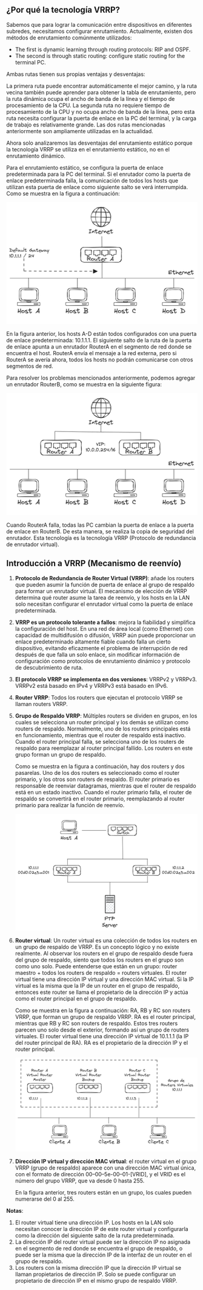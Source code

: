 ## ¿Por qué la tecnología VRRP? <!-- {docsify-ignore} -->

Sabemos que para lograr la comunicación entre dispositivos en diferentes subredes, necesitamos configurar enrutamiento. Actualmente, existen dos métodos de enrutamiento comúnmente utilizados:

- The first is dynamic learning through routing protocols: RIP and OSPF.
- The second is through static routing: configure static routing for the terminal PC.

Ambas rutas tienen sus propias ventajas y desventajas:

La primera ruta puede encontrar automáticamente el mejor camino, y la ruta vecina también puede aprender para obtener la tabla de enrutamiento, pero la ruta dinámica ocupa el ancho de banda de la línea y el tiempo de procesamiento de la CPU. La segunda ruta no requiere tiempo de procesamiento de la CPU y no ocupa ancho de banda de la línea, pero esta ruta necesita configurar la puerta de enlace en la PC del terminal, y la carga de trabajo es relativamente grande. Las dos rutas mencionadas anteriormente son ampliamente utilizadas en la actualidad.

Ahora solo analizaremos las desventajas del enrutamiento estático porque la tecnología VRRP se utiliza en el enrutamiento estático, no en el enrutamiento dinámico.

Para el enrutamiento estático, se configura la puerta de enlace predeterminada para la PC del terminal. Si el enrutador como la puerta de enlace predeterminada falla, la comunicación de todos los hosts que utilizan esta puerta de enlace como siguiente salto se verá interrumpida. Como se muestra en la figura a continuación:

![Enrutamiento estático con un router](../../img/vrrp1.png 'Enrutamiento estático con un router')

En la figura anterior, los hosts A-D están todos configurados con una puerta de enlace predeterminada: 10.1.1.1. El siguiente salto de la ruta de la puerta de enlace apunta a un enrutador RouterA en el segmento de red donde se encuentra el host. RouterA envía el mensaje a la red externa, pero si RouterA se avería ahora, todos los hosts no podrán comunicarse con otros segmentos de red.

Para resolver los problemas mencionados anteriormente, podemos agregar un enrutador RouterB, como se muestra en la siguiente figura:

![Enrutamiento estático con dos routers](../../img/vrrp2.png 'Enrutamiento estático con dos routers')

Cuando RouterA falla, todas las PC cambian la puerta de enlace a la puerta de enlace en RouterB. De esta manera, se realiza la copia de seguridad del enrutador. Esta tecnología es la tecnología VRRP (Protocolo de redundancia de enrutador virtual).

## Introducción a VRRP (Mecanismo de reenvío) <!-- {docsify-ignore} -->

1. **Protocolo de Redundancia de Router Virtual (VRRP)**: añade los routers que pueden asumir la función de puerta de enlace al grupo de respaldo para formar un enrutador virtual. El mecanismo de elección de VRRP determina qué router asume la tarea de reenvío, y los hosts en la LAN solo necesitan configurar el enrutador virtual como la puerta de enlace predeterminada.

2. **VRRP es un protocolo tolerante a fallos**: mejora la fiabilidad y simplifica la configuración del host. En una red de área local (como Ethernet) con capacidad de multidifusión o difusión, VRRP aún puede proporcionar un enlace predeterminado altamente fiable cuando falla un cierto dispositivo, evitando eficazmente el problema de interrupción de red después de que falla un solo enlace, sin modificar información de configuración como protocolos de enrutamiento dinámico y protocolo de descubrimiento de ruta.

3. **El protocolo VRRP se implementa en dos versiones**: VRRPv2 y VRRPv3. VRRPv2 está basado en IPv4 y VRRPv3 está basado en IPv6.

4. **Router VRRP**: Todos los routers que ejecutan el protocolo VRRP se llaman routers VRRP.

5. **Grupo de Respaldo VRRP**: Múltiples routers se dividen en grupos, en los cuales se selecciona un router principal y los demás se utilizan como routers de respaldo. Normalmente, uno de los routers principales está en funcionamiento, mientras que el router de respaldo está inactivo. Cuando el router principal falla, se selecciona uno de los routers de respaldo para reemplazar al router principal fallido. Los routers en este grupo forman un grupo de respaldo.

    Como se muestra en la figura a continuación, hay dos routers y dos pasarelas. Uno de los dos routers es seleccionado como el router primario, y los otros son routers de respaldo. El router primario es responsable de reenviar datagramas, mientras que el router de respaldo está en un estado inactivo. Cuando el router primario falla, el router de respaldo se convertirá en el router primario, reemplazando al router primario para realizar la función de reenvío.

    ![Enrutamiento estático con dos routers y dos pasarelas](../../img/vrrp3.png 'Enrutamiento estático con dos routers y dos pasarelas')

6. **Router virtual**: Un router virtual es una colección de todos los routers en un grupo de respaldo de VRRP. Es un concepto lógico y no existe realmente. Al observar los routers en el grupo de respaldo desde fuera del grupo de respaldo, siento que todos los routers en el grupo son como uno solo. Puede entenderse que están en un grupo: router maestro + todos los routers de respaldo = routers virtuales. El router virtual tiene una dirección IP virtual y una dirección MAC virtual. Si la IP virtual es la misma que la IP de un router en el grupo de respaldo, entonces este router se llama el propietario de la dirección IP y actúa como el router principal en el grupo de respaldo.

    Como se muestra en la figura a continuación: RA, RB y RC son routers VRRP, que forman un grupo de respaldo VRRP. RA es el router principal, mientras que RB y RC son routers de respaldo. Estos tres routers parecen uno solo desde el exterior, formando así un grupo de routers virtuales. El router virtual tiene una dirección IP virtual de 10.1.1.1 (la IP del router principal de RA). RA es el propietario de la dirección IP y el router principal.

    ![Router Virtual](../../img/vrrp4.png 'Router Virtual')

7. **Dirección IP virtual y dirección MAC virtual**: el router virtual en el grupo VRRP (grupo de respaldo) aparece con una dirección MAC virtual única, con el formato de dirección 00–00–5e-00–01-[VRID], y el VRID es el número del grupo VRRP, que va desde 0 hasta 255.

    En la figura anterior, tres routers están en un grupo, los cuales pueden numerarse del 0 al 255.

**Notas**:

1. El router virtual tiene una dirección IP. Los hosts en la LAN solo necesitan conocer la dirección IP de este router virtual y configurarla como la dirección del siguiente salto de la ruta predeterminada.
2. La dirección IP del router virtual puede ser la dirección IP no asignada en el segmento de red donde se encuentra el grupo de respaldo, o puede ser la misma que la dirección IP de la interfaz de un router en el grupo de respaldo.
3. Los routers con la misma dirección IP que la dirección IP virtual se llaman propietarios de dirección IP. Solo se puede configurar un propietario de dirección IP en el mismo grupo de respaldo VRRP.
